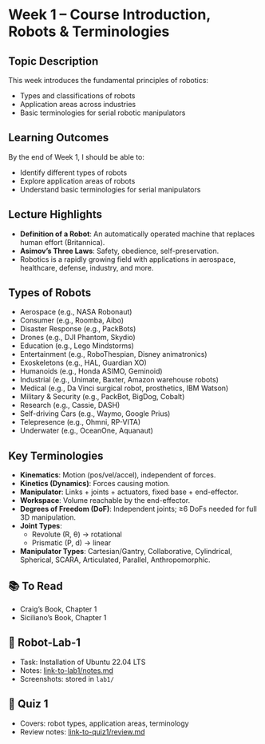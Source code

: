 # Week 1 – Course Introduction, Robots & Terminologies

## Topic Description
This week introduces the fundamental principles of robotics:
- Types and classifications of robots
- Application areas across industries
- Basic terminologies for serial robotic manipulators

## Learning Outcomes
By the end of Week 1, I should be able to:
- Identify different types of robots
- Explore application areas of robots
- Understand basic terminologies for serial manipulators

## Lecture Highlights
- **Definition of a Robot**: An automatically operated machine that replaces human effort (Britannica).  
- **Asimov’s Three Laws**: Safety, obedience, self-preservation.  
- Robotics is a rapidly growing field with applications in aerospace, healthcare, defense, industry, and more.

## Types of Robots
- Aerospace (e.g., NASA Robonaut)  
- Consumer (e.g., Roomba, Aibo)  
- Disaster Response (e.g., PackBots)  
- Drones (e.g., DJI Phantom, Skydio)  
- Education (e.g., Lego Mindstorms)  
- Entertainment (e.g., RoboThespian, Disney animatronics)  
- Exoskeletons (e.g., HAL, Guardian XO)  
- Humanoids (e.g., Honda ASIMO, Geminoid)  
- Industrial (e.g., Unimate, Baxter, Amazon warehouse robots)  
- Medical (e.g., Da Vinci surgical robot, prosthetics, IBM Watson)  
- Military & Security (e.g., PackBot, BigDog, Cobalt)  
- Research (e.g., Cassie, DASH)  
- Self-driving Cars (e.g., Waymo, Google Prius)  
- Telepresence (e.g., Ohmni, RP-VITA)  
- Underwater (e.g., OceanOne, Aquanaut)

## Key Terminologies
- **Kinematics**: Motion (pos/vel/accel), independent of forces.  
- **Kinetics (Dynamics)**: Forces causing motion.  
- **Manipulator**: Links + joints + actuators, fixed base + end-effector.  
- **Workspace**: Volume reachable by the end-effector.  
- **Degrees of Freedom (DoF)**: Independent joints; ≥6 DoFs needed for full 3D manipulation.  
- **Joint Types**:  
  - Revolute (R, θ) → rotational  
  - Prismatic (P, d) → linear  
- **Manipulator Types**: Cartesian/Gantry, Collaborative, Cylindrical, Spherical, SCARA, Articulated, Parallel, Anthropomorphic.


## 📚 To Read
- Craig’s Book, Chapter 1
- Siciliano’s Book, Chapter 1

## 🧪 Robot-Lab-1
- Task: Installation of Ubuntu 22.04 LTS  
- Notes: [link-to-lab1/notes.md](lab1/notes.md)  
- Screenshots: stored in `lab1/`

## 📝 Quiz 1
- Covers: robot types, application areas, terminology  
- Review notes: [link-to-quiz1/review.md](quiz1/review.md)


